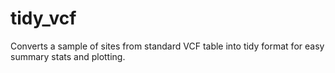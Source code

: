 # tidy_vcf
Converts a sample of sites from standard VCF table into tidy format for easy summary stats and plotting.
